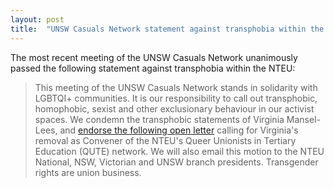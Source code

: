 ```yaml
---
layout: post
title:  "UNSW Casuals Network statement against transphobia within the NTEU"
---
```

The most recent meeting of the UNSW Casuals Network unanimously passed the following statement against transphobia within the NTEU:

>This meeting of the UNSW Casuals Network stands in solidarity with LGBTQI+ communities. It is our responsibility to call out transphobic, homophobic, sexist and other exclusionary behaviour in our activist spaces. We condemn the transphobic statements of Virginia Mansel-Lees, and [endorse the following open letter](https://docs.google.com/forms/d/1ds1KuZOCzutSVhTRBfRxfVM8JV7BUc7Py135qAFrYWY/) calling for Virginia's removal as Convener of the NTEU's Queer Unionists in Tertiary Education (QUTE) network. We will also email this motion to the NTEU National, NSW, Victorian and UNSW branch presidents. Transgender rights are union business.
